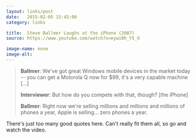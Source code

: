 ```yaml
---
layout: links/post
date:   2015-02-05 15:45:00
category: links

title:  Steve Ballmer Laughs at the iPhone (2007)
source: https://www.youtube.com/watch?v=eywi0h_Y5_U

image-name: none
image-alt: 
---
```


>**Ballmer**: We've got great Windows mobile devices in the market today -- you can get a Motorola Q now for $99, it's a very capable machine [...]
>
>**Interviewer**: But how do you compete with that, though? [the iPhone]
>
>**Ballmer**: Right now we're selling millions and millions and millions of phones a year, Apple is selling... zero phones a year.


There's just too many good quotes here. Can't really fit them all, so go and watch the video.

